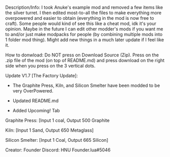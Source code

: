 Description/Info: I took Anuke's example mod and removed a few items like the silver turret. I then edited most-to-all the files to make everything more overpowered and easier to obtain (everything in the mod is now free to craft). Some people would kind of see this like a cheat mod, idk it's your opinion. Maybe in the future I can edit other modder's mods if you want me to and/or just make modpacks for people (by combining multiple mods into 1 folder mod thing). Might add new things in a much later update if I feel like it.

How to donwload: Do NOT press on Download Source (Zip). Press on the .zip file of the mod (on top of README.md) and press download on the right side when you press on the 3 vertical dots.

Update V1.7 [The Factory Update]:

- The Graphite Press, Kiln, and Silicon Smelter have been modded to be very OverPowered.

- Updated README.md

- Added Upcoming! Tab


Graphite Press:
[Input 1 coal, Output 500 Graphite

Kiln:
[Input 1 Sand, Output 650 Metaglass]

Silicon Smelter:
[Input 1 Coal, Output 665 Silicon]

Creator: Founder
Discord: HNU Founder.lua#5046
